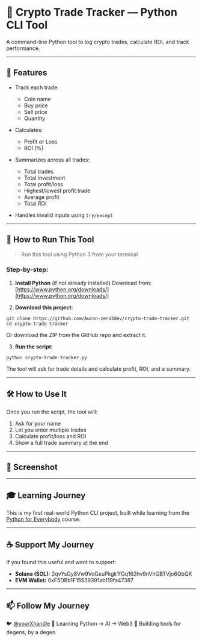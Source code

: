 # 🧠 Crypto Trade Tracker — Python CLI Tool

A command-line Python tool to log crypto trades, calculate ROI, and track performance.

---

## 📌 Features

* Track each trade:

  * Coin name
  * Buy price
  * Sell price
  * Quantity
* Calculates:
  * Profit or Loss
  * ROI (%)
    
* Summarizes across all trades:
  * Total trades
  * Total investment
  * Total profit/loss
  * Highest/lowest profit trade
  * Average profit
  * Total ROI
    
* Handles invalid inputs using `try/except`

---

## 🚀 How to Run This Tool

> Run this tool using Python 3 from your terminal

### Step-by-step:

1. **Install Python** (if not already installed)
   Download from: [https://www.python.org/downloads/](https://www.python.org/downloads/)

2. **Download this project:**

```
git clone https://github.com/Auron-zero2dev/crypto-trade-tracker.git
cd crypto-trade-tracker
```

Or download the ZIP from the GitHub repo and extract it.

3. **Run the script:**

```
python crypto-trade-tracker.py
```

The tool will ask for trade details and calculate profit, ROI, and a summary.

---

## 🛠️ How to Use It

Once you run the script, the tool will:
1. Ask for your name
2. Let you enter multiple trades
3. Calculate profit/loss and ROI
4. Show a full trade summary at the end

---

## 📸 Screenshot



---

## 🎓 Learning Journey

This is my first real-world Python CLI project,
built while learning from the [Python for Everybody](https://www.coursera.org/specializations/python) course.

---

## ☕ Support My Journey

If you found this useful and want to support:

* **Solana (SOL):** 2qvYsGy8Vw9VoGxuPkgk1fGq162hv9nVhGBTVjo6QbQK
* **EVM Wallet:** 0xF5DBb1F15539391ab119fa47387

---

## 📫 Follow My Journey

🐦 [@yourXhandle](https://x.com/yourXhandle)
🧠 Learning Python → AI → Web3
🤠 Building tools for degens, by a degen
